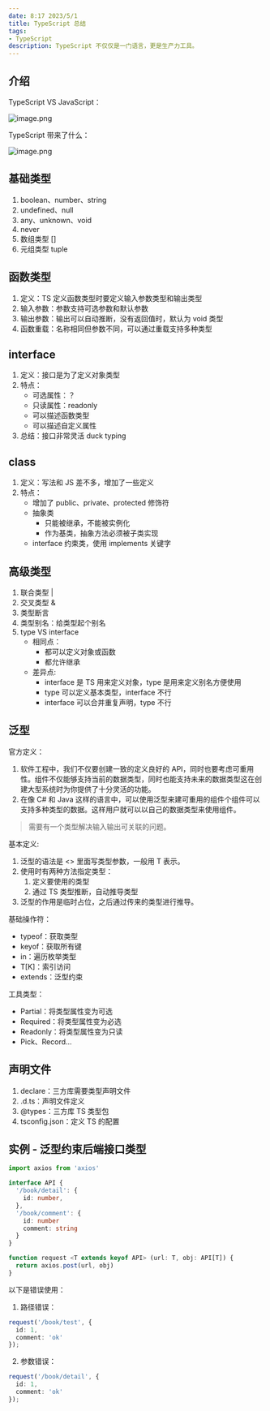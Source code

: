 ```yaml
---
date: 8:17 2023/5/1
title: TypeScript 总结
tags:
- TypeScript
description: TypeScript 不仅仅是一门语言，更是生产力工具。
---
```

## 介绍
TypeScript VS JavaScript：

![image.png](https://p1-juejin.byteimg.com/tos-cn-i-k3u1fbpfcp/3ee8706c8e6e4c5ab0f55337121c35c2~tplv-k3u1fbpfcp-watermark.image?)

TypeScript 带来了什么：

![image.png](https://p3-juejin.byteimg.com/tos-cn-i-k3u1fbpfcp/41786b7decaa4f4f98c8ece21d3d1474~tplv-k3u1fbpfcp-watermark.image?)

## 基础类型
1. boolean、number、string
2. undefined、null
3. any、unknown、void
4. never
5. 数组类型 []
6. 元组类型 tuple

## 函数类型
1. 定义：TS 定义函数类型时要定义输入参数类型和输出类型
2. 输入参数：参数支持可选参数和默认参数
3. 输出参数：输出可以自动推断，没有返回值时，默认为 void 类型
4. 函数重载：名称相同但参数不同，可以通过重载支持多种类型

## interface
1. 定义：接口是为了定义对象类型
2. 特点：
    - 可选属性：？
    - 只读属性：readonly
    - 可以描述函数类型
    - 可以描述自定义属性
3. 总结：接口非常灵活 duck typing

## class
1. 定义：写法和 JS 差不多，增加了一些定义
2. 特点：
    - 增加了 public、private、protected 修饰符
    - 抽象类
        - 只能被继承，不能被实例化
        - 作为基类，抽象方法必须被子类实现
    - interface 约束类，使用 implements 关键字

## 高级类型
1. 联合类型 |
2. 交叉类型 &
3. 类型断言
4. 类型别名：给类型起个别名
5. type VS interface
    - 相同点：
        - 都可以定义对象或函数
        - 都允许继承
    - 差异点:
        - interface 是 TS 用来定义对象，type 是用来定义别名方便使用
        - type 可以定义基本类型，interface 不行
        - interface 可以合并重复声明，type 不行

## 泛型
官方定义：
1. 软件工程中，我们不仅要创建一致的定义良好的 API，同时也要考虑可重用性。组件不仅能够支持当前的数据类型，同时也能支持未来的数据类型这在创建大型系统时为你提供了十分灵活的功能。
2. 在像 C# 和 Java 这样的语言中，可以使用泛型来建可重用的组件个组件可以支持多种类型的数据。这样用户就可以以自己的数据类型来使用组件。
> 需要有一个类型解决输入输出可关联的问题。

基本定义:
1. 泛型的语法是 <> 里面写类型参数，一般用 T 表示。
2. 使用时有两种方法指定类型：
    1. 定义要使用的类型
    2. 通过 TS 类型推断，自动推导类型
3. 泛型的作用是临时占位，之后通过传来的类型进行推导。

基础操作符：
- typeof：获取类型
- keyof：获取所有键
- in：遍历枚举类型
- T[K]：索引访问
- extends：泛型约束

工具类型：
- Partial<T>：将类型属性变为可选
- Required<T>：将类型属性变为必选
- Readonly<T>：将类型属性变为只读
- Pick、Record...

## 声明文件
1. declare：三方库需要类型声明文件
2. .d.ts：声明文件定义
3. @types：三方库 TS 类型包
4. tsconfig.json：定义 TS 的配置

## 实例 - 泛型约束后端接口类型
```ts
import axios from 'axios'

interface API {
  '/book/detail': {
    id: number,
  },
  '/book/comment': {
    id: number
    comment: string
  }
}

function request <T extends keyof API> (url: T, obj: API[T]) {
  return axios.post(url, obj)
}
```
以下是错误使用：
1. 路径错误：
```ts
request('/book/test', {
  id: 1,
  comment: 'ok'
});
```
2. 参数错误：
```ts
request('/book/detail', {
  id: 1,
  comment: 'ok'
});
```
